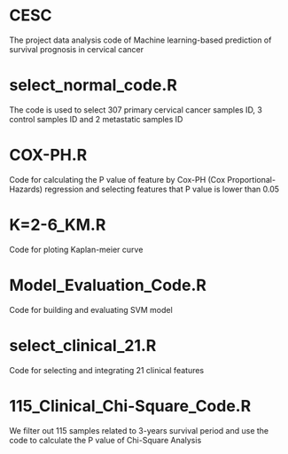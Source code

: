 # CESC
The project data analysis code of Machine learning-based prediction of survival prognosis in cervical cancer
# select_normal_code.R
The code is used to select 307 primary cervical cancer samples ID, 3 control samples ID and 2 metastatic samples ID
# COX-PH.R
Code for calculating the P value of feature by Cox-PH (Cox Proportional-Hazards) regression and selecting features that P value is lower than 0.05
# K=2-6_KM.R
Code for ploting Kaplan-meier curve
# Model_Evaluation_Code.R
Code for building and evaluating SVM model
# select_clinical_21.R
Code for selecting and integrating 21 clinical features
# 115_Clinical_Chi-Square_Code.R
We filter out 115 samples related to 3-years survival period and use the code to calculate the P value of Chi-Square Analysis
